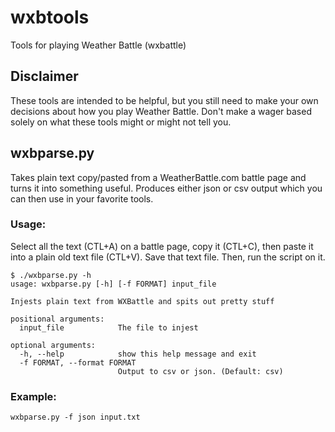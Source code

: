 # wxbtools
Tools for playing Weather Battle (wxbattle)

## Disclaimer
These tools are intended to be helpful, but you still need to make your own decisions about how you play Weather Battle. Don't make a wager based solely on what these tools might or might not tell you.

## wxbparse.py
Takes plain text copy/pasted from a WeatherBattle.com battle page and turns it into something useful. Produces either json or csv output which you can then use in your favorite tools.

### Usage:
Select all the text (CTL+A) on a battle page, copy it (CTL+C), then paste it into a plain old text file (CTL+V). Save that text file. Then, run the script on it.

```
$ ./wxbparse.py -h
usage: wxbparse.py [-h] [-f FORMAT] input_file

Injests plain text from WXBattle and spits out pretty stuff

positional arguments:
  input_file            The file to injest

optional arguments:
  -h, --help            show this help message and exit
  -f FORMAT, --format FORMAT
                        Output to csv or json. (Default: csv)
```

### Example:
`wxbparse.py -f json input.txt`
